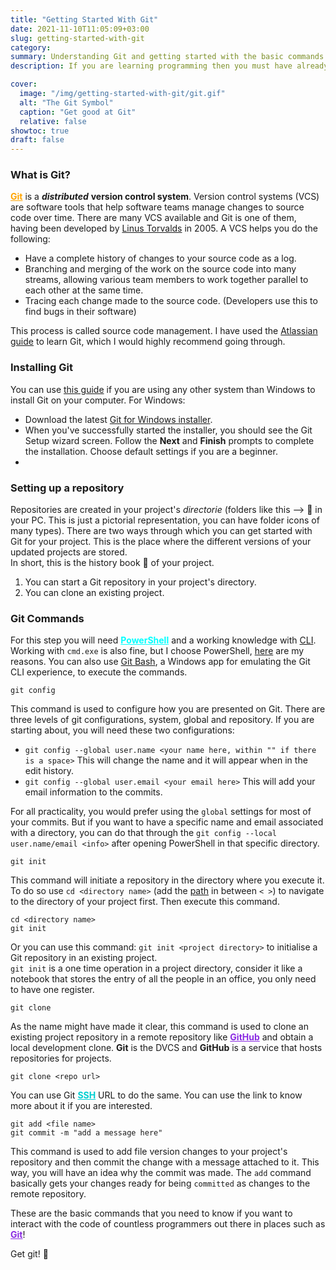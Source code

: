 ```yaml
---
title: "Getting Started With Git"
date: 2021-11-10T11:05:09+03:00
slug: getting-started-with-git
category: 
summary: Understanding Git and getting started with the basic commands on Git-Bash. This is a short introduction to Git, which you would have heard of on various forums if you are a beginner in coding and have been actively consuming lots of tutorials.
description: If you are learning programming then you must have already heard of GitHub and Git many times. If you are a seasoned programmer then this post is not for you, there are other posts that you can check out!

cover:
  image: "/img/getting-started-with-git/git.gif"
  alt: "The Git Symbol"
  caption: "Get good at Git"
  relative: false
showtoc: true
draft: false
---
```


### What is Git?

<a href ="https://git-scm.com/" style="color:orange;" target = "_blank"><b>Git</b></a> is a ***distributed*** **version control system**. Version control systems (VCS) are software tools that help software teams manage changes to source code over time. There are many VCS available and Git is one of them, having been developed by [Linus Torvalds](https://en.wikipedia.org/wiki/Linus_Torvalds) in 2005. A VCS helps you do the following:

- Have a complete history of changes to your source code as a log.
- Branching and merging of the work on the source code into many streams, allowing various team members to work together parallel to each other at the same time. 
- Tracing each change made to the source code. (Developers use this to find bugs in their software)

This process is called source code management. I have used the [Atlassian guide](https://www.atlassian.com/git/tutorials/what-is-version-control) to learn Git, which I would highly recommend going through. 

### Installing Git

You can use [this guide](https://www.atlassian.com/git/tutorials/install-git) if you are using any other system than Windows to install Git on your computer. For Windows:

- Download the latest [Git for Windows installer](https://git-for-windows.github.io/).
- When you've successfully started the installer, you should see the Git Setup wizard screen. Follow the **Next** and **Finish** prompts to complete the installation. Choose default settings if you are a beginner. 
- 

### Setting up a repository 

Repositories are created in your project's *directorie* (folders like this --> 📁 in your PC. This is just a pictorial representation, you can have folder icons of many types). There are two ways through which you can get started with Git for your project. This is the place where the different versions of your updated projects are stored.  
In short, this is the history book 📓 of your project. 

1. You can start a Git repository in your project's directory. 
2. You can clone an existing project. 

### Git Commands

For this step you will need <a href ="https://docs.microsoft.com/en-us/powershell/scripting/overview?view=powershell-7.1" style="color:aqua;" target = "_blank"><b>PowerShell</b></a> and a working knowledge with [CLI](https://en.wikipedia.org/wiki/Command-line_interface). Working with `cmd.exe` is also fine, but I choose PowerShell, [here](https://www.howtogeek.com/163127/how-powershell-differs-from-the-windows-command-prompt/) are my reasons. You can also use [Git Bash](https://www.atlassian.com/git/tutorials/git-bash), a Windows app for emulating the Git CLI experience, to execute the commands. 


```
git config
```

This command is used to configure how you are presented on Git. There are three levels of git configurations, system, global and repository. If you are starting about, you will need these two configurations:

- `git config --global user.name <your name here, within "" if there is a space>` This will change the name and it will appear when in the edit history.
- `git config --global user.email <your email here>` This will add your email information to the commits. 

For all practicality, you would prefer using the `global` settings for most of your commits. But if you want to have a specific name and email associated with a directory, you can do that through the `git config --local user.name/email <info>` after opening PowerShell in that specific directory.

```
git init
```
This command will initiate a repository in the directory where you execute it. To do so use `cd <directory name>` (add the [path](https://docs.microsoft.com/en-us/dotnet/standard/io/file-path-formats) in between `< >`) to navigate to the directory of your project first.  Then execute this command. 

```
cd <directory name>
git init
```
Or you can use this command: `git init <project directory>` to initialise a Git repository in an existing project.  
`git init` is a one time operation in a project directory, consider it like a notebook that stores the entry of all the people in an office, you only need to have one register. 


```
git clone
```
As the name might have made it clear, this command is used to clone an existing project repository in a remote repository like <a href ="https://github.com/" style="color: BlueViolet;" target = "_blank"><b>GitHub</b></a> and obtain a local development clone. **Git** is the DVCS and **GitHub** is a service that hosts repositories for projects.  

```
git clone <repo url>
```
You can use Git <a href ="https://www.atlassian.com/git/tutorials/git-ssh" style="color: DarkTurquoise;" target = "_blank"><b>SSH</b></a> URL to do the same. You can use the link to know more about it if you are interested.  

```
git add <file name>
git commit -m "add a message here"
```
This command is used to add file version changes to your project's repository and then commit the change with a message attached to it. This way, you will have an idea why the commit was made. The `add` command basically gets your changes ready for being `committed` as changes to the remote repository. 

These are the basic commands that you need to know if you want to interact with the code of countless programmers out there in places such as <a href ="https://github.com/" style="color: BlueViolet;" target = "_blank"><b>Git</b></a>!  

Get git! 🚀



